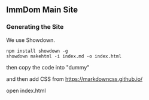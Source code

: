 ## ImmDom Main Site

### Generating the Site

We use Showdown.

```
npm install showdown -g
showdown makehtml -i index.md -o index.html
```

then copy the code into "dummy"

and then add CSS from
https://markdowncss.github.io/

open index.html